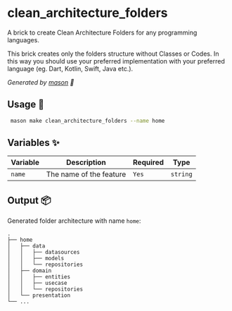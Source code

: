 # clean_architecture_folders

A brick to create Clean Architecture Folders for any programming languages. 

This brick creates only the folders structure without Classes or Codes. In this way you should use your preferred implementation with your preferred language (eg. Dart, Kotlin, Swift, Java etc.).

_Generated by [mason][1] 🧱_

## Usage 🚀

```sh
 mason make clean_architecture_folders --name home
```

## Variables ✨

| Variable | Description                | Required   | Type     |
| -------- | -------------------------- | ---------- | -------- |
| `name`   | The name of the feature    | `Yes`      | `string` |

## Output 📦

Generated folder architecture with name `home`:

    .
    ├── home
    │   ├── data
    │   │   ├── datasources
    │   │   ├── models
    │   │   └── repositories
    │   ├── domain
    │   │   ├── entities
    │   │   ├── usecase
    │   │   └── repositories
    │   └── presentation
    └── ...

[1]: https://github.com/felangel/mason

